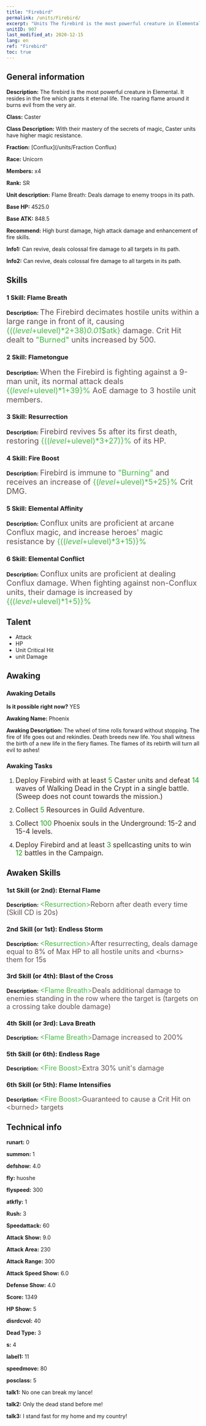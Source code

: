 ```yaml
---
title: "Firebird"
permalink: /units/Firebird/
excerpt: "Units The firebird is the most powerful creature in Elemental. It resides in the fire which grants it eternal life. The roaring flame around it burns evil from the very air."
unitID: 907
last_modified_at: 2020-12-15
lang: en
ref: "Firebird"
toc: true
---
```

## General information
 **Description:** The firebird is the most powerful creature in Elemental. It resides in the fire which grants it eternal life. The roaring flame around it burns evil from the very air.

 **Class:** Caster

 **Class Description:** With their mastery of the secrets of magic, Caster units have higher magic resistance.

 **Fraction:** [Conflux](/units/Fraction Conflux)

 **Race:** Unicorn

 **Members:** x4

 **Rank:** SR

 **Unit description:** Flame Breath: Deals damage to enemy troops in its path.

 **Base HP:** 4525.0

 **Base ATK:** 848.5

 **Recommend:** High burst damage, high attack damage and enhancement of fire skills.

 **Info1:** Can revive, deals colossal fire damage to all targets in its path.

 **Info2:** Can revive, deals colossal fire damage to all targets in its path.

## Skills
### 1 Skill: Flame Breath
 **Description:** <span style="color: #645252;font-size:20px">The Firebird decimates hostile units within a large range in front of it, causing </span><span style="color: black"><span style="color: #48b946;font-size:20px">{(($level+$ulevel)*2+38)*0.01*$atk}</span><span style="color: black"><span style="color: #645252;font-size:20px"> damage. Crit Hit dealt to </span><span style="color: black"><span style="color: #48b946;font-size:20px">\"Burned\"</span><span style="color: black"><span style="color: #645252;font-size:20px"> units increased by 500.</span><span style="color: black">

### 2 Skill: Flametongue
 **Description:** <span style="color: #645252;font-size:20px">When the Firebird is fighting against a 9-man unit, its normal attack deals </span><span style="color: black"><span style="color: #48b946;font-size:20px">{($level+$ulevel)*1+39}%</span><span style="color: black"><span style="color: #645252;font-size:20px"> AoE damage to 3 hostile unit members.</span><span style="color: black">

### 3 Skill: Resurrection
 **Description:** <span style="color: #645252;font-size:20px">Firebird revives 5s after its first death, restoring </span><span style="color: black"><span style="color: #48b946;font-size:20px">{(($level+$ulevel)*3+27)}%</span><span style="color: black"><span style="color: #645252;font-size:20px"> of its HP.</span><span style="color: black">

### 4 Skill: Fire Boost
 **Description:** <span style="color: #645252;font-size:20px">Firebird is immune to </span><span style="color: black"><span style="color: #48b946;font-size:20px">\"Burning\"</span><span style="color: black"><span style="color: #645252;font-size:20px"> and receives an increase of </span><span style="color: black"><span style="color: #48b946;font-size:20px">{($level+$ulevel)*5+25}%</span><span style="color: black"><span style="color: #645252;font-size:20px"> Crit DMG.</span><span style="color: black">

### 5 Skill: Elemental Affinity
 **Description:** <span style="color: #645252;font-size:20px">Conflux units are proficient at arcane Conflux magic, and increase heroes' magic resistance by </span><span style="color: black"><span style="color: #48b946;font-size:20px">{(($level+$ulevel)*3+15)}%</span><span style="color: black"><span style="color: #645252;font-size:20px"></span><span style="color: black">

### 6 Skill: Elemental Conflict
 **Description:** <span style="color: #645252;font-size:20px">Conflux units are proficient at dealing Conflux damage. When fighting against non-Conflux units, their damage is increased by </span><span style="color: black"><span style="color: #48b946;font-size:20px">{(($level+$ulevel)*1+5)}%</span><span style="color: black"><span style="color: #645252;font-size:20px"></span><span style="color: black">

## Talent

* Attack
* HP
* Unit Critical Hit
* unit Damage


## Awaking
### Awaking Details
 **Is it possible right now?** YES

 **Awaking Name:** Phoenix

 **Awaking Description:** The wheel of time rolls forward without stopping. The fire of life goes out and rekindles. Death breeds new life. You shall witness the birth of a new life in the fiery flames. The flames of its rebirth will turn all evil to ashes!

### Awaking Tasks
 1. <span style="color: #3c2a1e;font-size:18px">Deploy Firebird with at least </span><span style="color: #1ca216;font-size:18px">5</span><span style="color: #3c2a1e;font-size:18px"> Caster units and defeat </span><span style="color: #1ca216;font-size:18px">14</span><span style="color: #3c2a1e;font-size:18px"> waves of Walking Dead in the Crypt in a single battle. (Sweep does not count towards the mission.)</span>

 2. <span style="color: #3c2a1e;font-size:18px">Collect </span><span style="color: #1ca216;font-size:18px">5</span><span style="color: #3c2a1e;font-size:18px"> Resources in Guild Adventure.</span>

 3. <span style="color: #3c2a1e;font-size:18px">Collect </span><span style="color: #1ca216;font-size:18px">100</span><span style="color: #3c2a1e;font-size:18px"> Phoenix souls in the Underground: 15-2 and 15-4 levels.</span>

 4. <span style="color: #3c2a1e;font-size:18px">Deploy Firebird and at least </span><span style="color: #1ca216;font-size:18px">3</span><span style="color: #3c2a1e;font-size:18px"> spellcasting units to win </span><span style="color: #1ca216;font-size:18px">12</span><span style="color: #3c2a1e;font-size:18px"> battles in the Campaign.</span>

## Awaken Skills

### 1st Skill (or 2nd): Eternal Flame
 **Description:** <span style="color: #48b946;font-size:18px">&lt;Resurrection&gt;</span><span style="color: #645252;font-size:18px">Reborn after death every time (Skill CD is 20s)</span>

### 2nd Skill (or 1st): Endless Storm
 **Description:** <span style="color: #48b946;font-size:18px">&lt;Resurrection&gt;</span><span style="color: #645252;font-size:18px">After resurrecting, deals damage equal to 8% of Max HP to all hostile units and &lt;burns&gt; them for 15s</span>

### 3rd Skill (or 4th): Blast of the Cross
 **Description:** <span style="color: #48b946;font-size:18px">&lt;Flame Breath&gt;</span><span style="color: #645252;font-size:18px">Deals additional damage to enemies standing in the row where the target is (targets on a crossing take double damage)</span>

### 4th Skill (or 3rd): Lava Breath
 **Description:** <span style="color: #48b946;font-size:18px">&lt;Flame Breath&gt;</span><span style="color: #645252;font-size:18px">Damage increased to 200%</span>

### 5th Skill (or 6th): Endless Rage
 **Description:** <span style="color: #48b946;font-size:18px">&lt;Fire Boost&gt;</span><span style="color: #645252;font-size:18px">Extra 30% unit's damage</span>

### 6th Skill (or 5th): Flame Intensifies
 **Description:** <span style="color: #48b946;font-size:18px">&lt;Fire Boost&gt;</span><span style="color: #645252;font-size:18px">Guaranteed to cause a Crit Hit on &lt;burned&gt; targets</span>

## Technical info
 **runart:** 0

 **summon:** 1

 **defshow:** 4.0

 **fly:** huoshe

 **flyspeed:** 300

 **atkfly:** 1

 **Rush:** 3

 **Speedattack:** 60

 **Attack Show:** 9.0

 **Attack Area:** 230

 **Attack Range:** 300

 **Attack Speed Show:** 6.0

 **Defense Show:** 4.0

 **Score:** 1349

 **HP Show:** 5

 **disrdcvol:** 40

 **Dead Type:** 3

 **s:** 4

 **label1:** 11

 **speedmove:** 80

 **posclass:** 5

 **talk1:** No one can break my lance!

 **talk2:** Only the dead stand before me!

 **talk3:** I stand fast for my home and my country!

